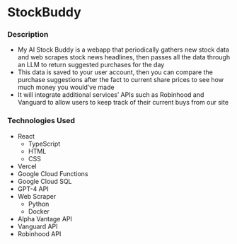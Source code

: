 # StockBuddy
### Description
- My AI Stock Buddy is a webapp that periodically gathers new stock data and web scrapes  stock news headlines, then passes all the data through an LLM to return suggested purchases for the day
- This data is saved to your user account, then you can compare the purchase suggestions after the fact to current share prices to see how much money you would’ve made
- It will integrate additional services’ APIs such as Robinhood and Vanguard to allow users to keep track of their current buys from our site

### Technologies Used
- React
  - TypeScript
  - HTML
  - CSS
- Vercel
- Google Cloud Functions
- Google Cloud SQL
- GPT-4 API
- Web Scraper
  - Python
  - Docker
- Alpha Vantage API
- Vanguard API
- Robinhood API
